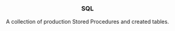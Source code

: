 <h3 align="center">SQL</h3>

  <p align="center">
A collection of production Stored Procedures and created tables.
  </p>
</div>
